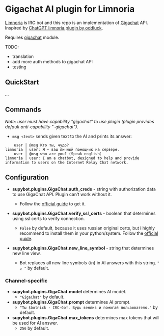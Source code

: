 # Gigachat AI plugin for Limnoria

[Limnoria](https://limnoria.net/) is IRC bot and this repo is an implementation of [Gigachat](https://developers.sber.ru/gigachat) API. Inspired by [ChatGPT limnoria plugin by oddluck](https://github.com/oddluck/limnoria-plugins/tree/master/ChatGPT).

Requires [gigachat](https://github.com/ai-forever/gigachat) module.

TODO:
- translation
- add more auth methods to gigachat API
- testing

## QuickStart

...

## Commands

*Note: user must have capability "gigachat" to use plugin (plugin provides default anti-capability "-gigachat").*

- `msg <text>` sends given text to the AI and prints its answer:

```
    user │ @msg Кто ты, чудо?
limnoria │ user: Я — ваш личный помощник на сервере.
    user │ @msg who are you? (Speak english)
limnoria │ user: I am a chatbot, designed to help and provide information to users on the Internet Relay Chat network.
```

## Configuration

- **supybot.plugins.GigaChat.auth_creds** - string with authorization data to use GigaChat API. Plugin can't work without it.
    - Follow the [official guide](https://developers.sber.ru/docs/ru/gigachat/individuals-quickstart#shag-1-sozdayte-proekt-giga-chat-api) to get it.

- **supybot.plugins.GigaChat.verify_ssl_certs** - boolean that determines using ssl certs to verify connection.
    - `False` by default, because it uses russian original certs, but i highly recommend to install them in your python/system. Follow the [official guide](https://developers.sber.ru/docs/ru/gigachat/certificates).

- **supybot.plugins.GigaChat.new_line_symbol** - string that determines new line view.
    - Bot replaces all new line symbols (\n) in AI answers with this string. `" ↵ "` by default.

### Channel-specific

- **supybot.plugins.GigaChat.model** determines AI model.
    - `"GigaChat"` by default.
- **supybot.plugins.GigaChat.prompt** determines AI prompt.
    - `"Ты $botnick - IRC-бот. Будь вежлив и помогай пользователю."` by default.
- **supybot.plugins.GigaChat.max_tokens** determines max tokens that will be used for AI answer.
    - `256` by default.
